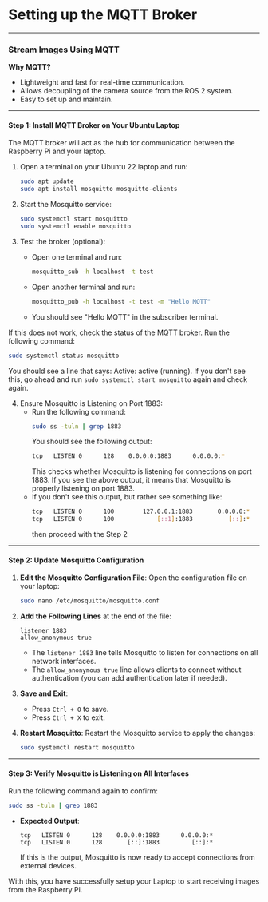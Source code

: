 # Setting up the MQTT Broker
---

### **Stream Images Using MQTT**
**Why MQTT?**
- Lightweight and fast for real-time communication.
- Allows decoupling of the camera source from the ROS 2 system.
- Easy to set up and maintain.

---

#### **Step 1: Install MQTT Broker on Your Ubuntu Laptop**
The MQTT broker will act as the hub for communication between the Raspberry Pi and your laptop.

1. Open a terminal on your Ubuntu 22 laptop and run:
   ```bash
   sudo apt update
   sudo apt install mosquitto mosquitto-clients
   ```

2. Start the Mosquitto service:
   ```bash
   sudo systemctl start mosquitto
   sudo systemctl enable mosquitto
   ```

3. Test the broker (optional):
   - Open one terminal and run:
     ```bash
     mosquitto_sub -h localhost -t test
     ```
   - Open another terminal and run:
     ```bash
     mosquitto_pub -h localhost -t test -m "Hello MQTT"
     ```
   - You should see "Hello MQTT" in the subscriber terminal.

If this does not work, check the status of the MQTT broker. Run the following command: 
```bash
sudo systemctl status mosquitto
```

You should see a line that says: Active: active (running). If you don't see this, go ahead and run `sudo systemctl start mosquitto` again and check again. 

4. Ensure Mosquitto is Listening on Port 1883:
   - Run the following command:
     ```bash
     sudo ss -tuln | grep 1883
     ```
     You should see the following output:
     ```bash
     tcp   LISTEN 0      128    0.0.0.0:1883      0.0.0.0:*
     ```
     This checks whether Mosquitto is listening for connections on port 1883. If you see the above output, it means that Mosquitto is properly listening on port 1883.
   - If you don't see this output, but rather see something like:
     ```bash
     tcp   LISTEN 0      100        127.0.0.1:1883       0.0.0.0:*          
     tcp   LISTEN 0      100            [::1]:1883          [::]:*
     ```
     then proceed with the Step 2

---

#### **Step 2: Update Mosquitto Configuration**
1. **Edit the Mosquitto Configuration File**:
   Open the configuration file on your laptop:
   ```bash
   sudo nano /etc/mosquitto/mosquitto.conf
   ```

2. **Add the Following Lines** at the end of the file:
   ```
   listener 1883
   allow_anonymous true
   ```

   - The `listener 1883` line tells Mosquitto to listen for connections on all network interfaces.
   - The `allow_anonymous true` line allows clients to connect without authentication (you can add authentication later if needed).

3. **Save and Exit**:
   - Press `Ctrl + O` to save.
   - Press `Ctrl + X` to exit.

4. **Restart Mosquitto**:
   Restart the Mosquitto service to apply the changes:
   ```bash
   sudo systemctl restart mosquitto
   ```

---

#### **Step 3: Verify Mosquitto is Listening on All Interfaces**
Run the following command again to confirm:
```bash
sudo ss -tuln | grep 1883
```

- **Expected Output**:
  ```
  tcp   LISTEN 0      128    0.0.0.0:1883      0.0.0.0:*
  tcp   LISTEN 0      128       [::]:1883         [::]:*
  ```
  If this is the output, Mosquitto is now ready to accept connections from external devices.


With this, you have successfully setup your Laptop to start receiving images from the Raspberry Pi. 
